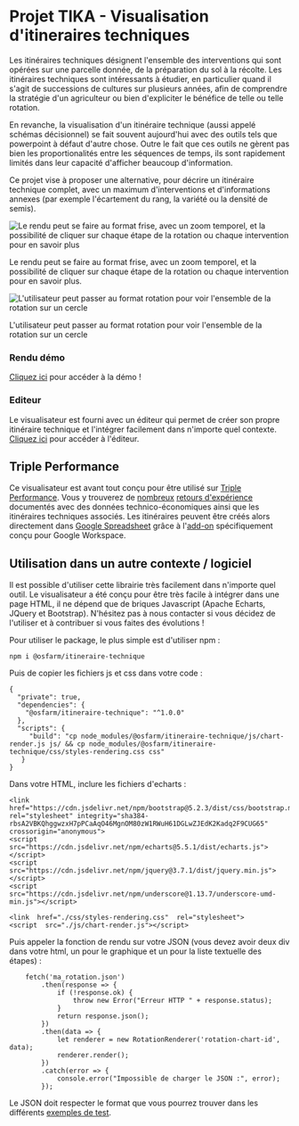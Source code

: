 # Projet TIKA - Visualisation d'itineraires techniques

Les itinéraires techniques désignent l'ensemble des interventions qui sont opérées sur une parcelle donnée, de la préparation du sol à la récolte. Les itinéraires techniques sont intéressants à étudier, en particulier quand il s'agit de successions de cultures sur plusieurs années, afin de comprendre la stratégie d'un agriculteur ou bien d'expliciter le bénéfice de telle ou telle rotation.

En revanche, la visualisation d'un itinéraire technique (aussi appelé schémas décisionnel) se fait souvent aujourd'hui avec des outils tels que powerpoint à défaut d'autre chose. Outre le fait que ces outils ne gèrent pas bien les proportionalités entre les séquences de temps, ils sont rapidement limités dans leur capacité d'afficher beaucoup d'information.

Ce projet vise à proposer une alternative, pour décrire un itinéraire technique complet, avec un maximum d'interventions et d'informations annexes (par exemple l'écartement du rang, la variété ou la densité de semis).

![Le rendu peut se faire au format frise, avec un zoom temporel, et la possibilité de cliquer sur chaque étape de la rotation ou chaque intervention pour en savoir plus](https://www.osfarm.org/itineraire-technique/images/rendu_frise.png)

Le rendu peut se faire au format frise, avec un zoom temporel, et la possibilité de cliquer sur chaque étape de la rotation ou chaque intervention pour en savoir plus.

![L'utilisateur peut passer au format rotation pour voir l'ensemble de la rotation sur un cercle](https://www.osfarm.org/itineraire-technique/images/rendu_rotation.png)

L'utilisateur peut passer au format rotation pour voir l'ensemble de la rotation sur un cercle

### Rendu démo
[Cliquez ici](https://osfarm.github.io/itineraire-technique/visualisateur.html) pour accéder à la démo !

### Editeur
Le visualisateur est fourni avec un éditeur qui permet de créer son propre itinéraire technique et l'intégrer facilement dans n'importe quel contexte. [Cliquez ici](https://www.osfarm.org/itineraire-technique/editor.html) pour accéder à l'éditeur.

## Triple Performance
Ce visualisateur est avant tout conçu pour être utilisé sur [Triple Performance](https://wiki.tripleperformance.fr/). Vous y trouverez de [nombreux](https://wiki.tripleperformance.fr/wiki/Retours_d%27exp%C3%A9rience) [retours d'expérience](https://wiki.tripleperformance.fr/wiki/Ferme_de_Longueil) documentés avec des données technico-économiques ainsi que les itinéraires techniques associés. Les itinéraires peuvent être créés alors directement dans [Google Spreadsheet](https://wiki.tripleperformance.fr/wiki/Aide:Ins%C3%A9rer_des_graphiques_dans_une_page) grâce à l'[add-on](https://workspace.google.com/marketplace/app/triple_performance/427792115089) spécifiquement conçu pour Google Workspace.

## Utilisation dans un autre contexte / logiciel
Il est possible d'utiliser cette librairie très facilement dans n'importe quel outil. Le visualisateur a été conçu pour être très facile à intégrer dans une page HTML, il ne dépend que de briques Javascript (Apache Echarts, JQuery et Bootstrap). N'hésitez pas à nous contacter si vous décidez de l'utiliser et à contribuer si vous faites des évolutions !
 

Pour utiliser le package, le plus simple est d'utiliser npm :

```
npm i @osfarm/itineraire-technique
```
Puis de copier les fichiers js et css dans votre code :
```
{
  "private": true,
  "dependencies": {
    "@osfarm/itineraire-technique": "^1.0.0"
  },
  "scripts": {
     "build": "cp node_modules/@osfarm/itineraire-technique/js/chart-render.js js/ && cp node_modules/@osfarm/itineraire-technique/css/styles-rendering.css css"
   }
}
```
Dans votre HTML, inclure les fichiers d'echarts : 
```
<link  href="https://cdn.jsdelivr.net/npm/bootstrap@5.2.3/dist/css/bootstrap.min.css"  rel="stylesheet" integrity="sha384-rbsA2VBKQhggwzxH7pPCaAqO46MgnOM80zW1RWuH61DGLwZJEdK2Kadq2F9CUG65"  crossorigin="anonymous">
<script  src="https://cdn.jsdelivr.net/npm/echarts@5.5.1/dist/echarts.js"></script>
<script  src="https://cdn.jsdelivr.net/npm/jquery@3.7.1/dist/jquery.min.js"></script>
<script  src="https://cdn.jsdelivr.net/npm/underscore@1.13.7/underscore-umd-min.js"></script>

<link  href="./css/styles-rendering.css"  rel="stylesheet">
<script  src="./js/chart-render.js"></script>
```

Puis appeler la fonction de rendu sur votre JSON (vous devez avoir deux div dans votre html, un pour le graphique et un pour la liste textuelle des étapes) : 
```
    fetch('ma_rotation.json')
        .then(response => {
            if (!response.ok) {
                throw new Error("Erreur HTTP " + response.status);
            }
            return response.json();
        })
        .then(data => {
            let renderer = new RotationRenderer('rotation-chart-id', data);
            renderer.render();
        })
        .catch(error => {
            console.error("Impossible de charger le JSON :", error);
        });
```

Le JSON doit respecter le format que vous pourrez trouver dans les différents [exemples de test](https://osfarm.github.io/itineraire-technique/test/test.json).
